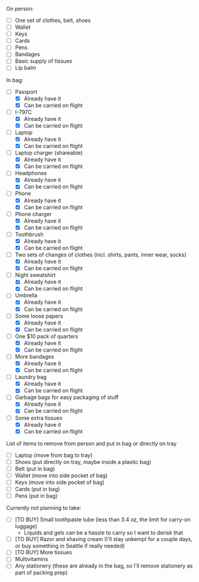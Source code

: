 On person:

- [ ] One set of clothes, belt, shoes
- [ ] Wallet
- [ ] Keys
- [ ] Cards
- [ ] Pens
- [ ] Bandages
- [ ] Basic supply of tissues
- [ ] Lip balm

In bag:

- [ ] Passport
  - [x] Already have it
  - [x] Can be carried on flight
- [ ] I-797C
  - [x] Already have it
  - [x] Can be carried on flight
- [ ] Laptop
  - [x] Already have it
  - [x] Can be carried on flight
- [ ] Laptop charger (shareable)
  - [x] Already have it
  - [x] Can be carried on flight
- [ ] Headphones
  - [x] Already have it
  - [x] Can be carried on flight
- [ ] Phone
  - [x] Already have it
  - [x] Can be carried on flight
- [ ] Phone charger
  - [x] Already have it
  - [x] Can be carried on flight
- [ ] Toothbrush
  - [x] Already have it
  - [x] Can be carried on flight
- [ ] Two sets of changes of clothes (incl. shirts, pants, inner wear, socks)
  - [x] Already have it
  - [x] Can be carried on flight
- [ ] Night sweatshirt
  - [x] Already have it
  - [x] Can be carried on flight
- [ ] Umbrella
  - [x] Already have it
  - [x] Can be carried on flight
- [ ] Some loose papers
  - [x] Already have it
  - [x] Can be carried on flight
- [ ] One $10 pack of quarters
  - [x] Already have it
  - [x] Can be carried on flight
- [ ] More bandages
  - [x] Already have it
  - [x] Can be carried on flight
- [ ] Laundry bag
  - [x] Already have it
  - [x] Can be carried on flight
- [ ] Garbage bags for easy packaging of stuff
  - [x] Already have it
  - [x] Can be carried on flight
- [ ] Some extra tissues
  - [x] Already have it
  - [x] Can be carried on flight

List of items to remove from person and put in bag or directly on tray

- [ ] Laptop (move from bag to tray)
- [ ] Shoes (put directly on tray, maybe inside a plastic bag)
- [ ] Belt (put in bag)
- [ ] Wallet (move into side pocket of bag)
- [ ] Keys (move into side pocket of bag)
- [ ] Cards (put in bag)
- [ ] Pens (put in bag)

Currently not planning to take:

- [ ] [TO BUY] Small toothpaste tube (less than 3.4 oz, the limit for carry-on luggage)
  - Liquids and gels can be a hassle to carry so I want to derisk that
- [ ] [TO BUY] Razor and shaving cream (I'll stay unkempt for a couple days, or buy something in Seattle if really needed)
- [ ] [TO BUY] More tissues
- [ ] Multivitamins
- [ ] Any stationery (these are already in the bag, so I'll remove stationery as part of packing prep)